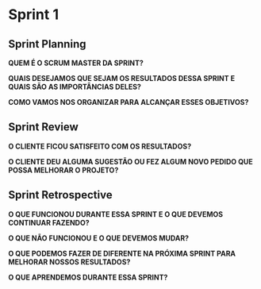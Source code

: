 # Sprint 1

## Sprint Planning
**QUEM É O SCRUM MASTER DA SPRINT?**


**QUAIS DESEJAMOS QUE SEJAM OS RESULTADOS DESSA SPRINT E QUAIS SÃO AS IMPORTÂNCIAS DELES?**


**COMO VAMOS NOS ORGANIZAR PARA ALCANÇAR ESSES OBJETIVOS?**



## Sprint Review
**O CLIENTE FICOU SATISFEITO COM OS RESULTADOS?**


**O CLIENTE DEU ALGUMA SUGESTÃO OU FEZ ALGUM NOVO PEDIDO QUE POSSA MELHORAR O PROJETO?**



## Sprint Retrospective
**O QUE FUNCIONOU DURANTE ESSA SPRINT E O QUE DEVEMOS CONTINUAR FAZENDO?**


**O QUE NÃO FUNCIONOU E O QUE DEVEMOS MUDAR?**


**O QUE PODEMOS FAZER DE DIFERENTE NA PRÓXIMA SPRINT PARA MELHORAR NOSSOS RESULTADOS?**


**O QUE APRENDEMOS DURANTE ESSA SPRINT?**

